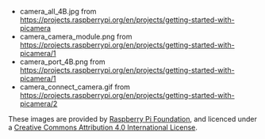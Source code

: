 * camera_all_4B.jpg from https://projects.raspberrypi.org/en/projects/getting-started-with-picamera
* camera_camera_module.png from https://projects.raspberrypi.org/en/projects/getting-started-with-picamera/1
* camera_port_4B.png from https://projects.raspberrypi.org/en/projects/getting-started-with-picamera/1
* camera_connect_camera.gif from https://projects.raspberrypi.org/en/projects/getting-started-with-picamera/2

These images are provided by [Raspberry Pi Foundation](http://www.raspberrypi.org), and licenced under a [Creative Commons Attribution 4.0 International License](http://creativecommons.org/licenses/by-sa/4.0/).
